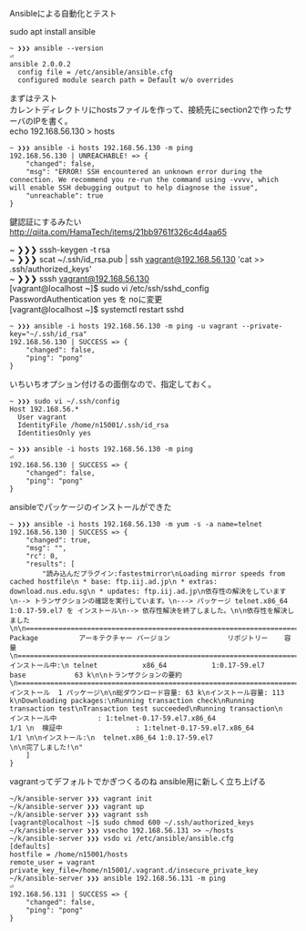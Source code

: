 Ansibleによる自動化とテスト

sudo apt install ansible


```
~ ❯❯❯ ansible --version                                                                                                              ⏎
ansible 2.0.0.2
  config file = /etc/ansible/ansible.cfg
  configured module search path = Default w/o overrides
```
まずはテスト  
カレントディレクトリにhostsファイルを作って、接続先にsection2で作ったサーバのIPを書く。  
echo 192.168.56.130 > hosts
```
~ ❯❯❯ ansible -i hosts 192.168.56.130 -m ping
192.168.56.130 | UNREACHABLE! => {
    "changed": false, 
    "msg": "ERROR! SSH encountered an unknown error during the connection. We recommend you re-run the command using -vvvv, which will enable SSH debugging output to help diagnose the issue", 
    "unreachable": true
}
```
鍵認証にするみたい  
http://qiita.com/HamaTech/items/21bb9761f326c4d4aa65

~ ❯❯❯ sssh-keygen -t rsa  
~ ❯❯❯ scat ~/.ssh/id_rsa.pub | ssh vagrant@192.168.56.130 'cat >> .ssh/authorized_keys'  
~ ❯❯❯ sssh vagrant@192.168.56.130  
[vagrant@localhost ~]$ sudo vi /etc/ssh/sshd_config  
PasswordAuthentication yes を noに変更  
[vagrant@localhost ~]$ systemctl restart sshd
```
~ ❯❯❯ ansible -i hosts 192.168.56.130 -m ping -u vagrant --private-key="~/.ssh/id_rsa"
192.168.56.130 | SUCCESS => {
    "changed": false, 
    "ping": "pong"
}
```
いちいちオプション付けるの面倒なので、指定しておく。
```
~ ❯❯❯ sudo vi ~/.ssh/config
Host 192.168.56.*
  User vagrant
  IdentityFile /home/n15001/.ssh/id_rsa
  IdentitiesOnly yes

~ ❯❯❯ ansible -i hosts 192.168.56.130 -m ping                                                                         ⏎
192.168.56.130 | SUCCESS => {
    "changed": false, 
    "ping": "pong"
}
```

ansibleでパッケージのインストールができた
```
~ ❯❯❯ ansible -i hosts 192.168.56.130 -m yum -s -a name=telnet 
192.168.56.130 | SUCCESS => {
    "changed": true, 
    "msg": "", 
    "rc": 0, 
    "results": [
        "読み込んだプラグイン:fastestmirror\nLoading mirror speeds from cached hostfile\n * base: ftp.iij.ad.jp\n * extras: download.nus.edu.sg\n * updates: ftp.iij.ad.jp\n依存性の解決をしています\n--> トランザクションの確認を実行しています。\n---> パッケージ telnet.x86_64 1:0.17-59.el7 を インストール\n--> 依存性解決を終了しました。\n\n依存性を解決しました\n\n================================================================================\n Package          アーキテクチャー バージョン              リポジトリー    容量\n================================================================================\nインストール中:\n telnet           x86_64           1:0.17-59.el7           base            63 k\n\nトランザクションの要約\n================================================================================\nインストール  1 パッケージ\n\n総ダウンロード容量: 63 k\nインストール容量: 113 k\nDownloading packages:\nRunning transaction check\nRunning transaction test\nTransaction test succeeded\nRunning transaction\n  インストール中          : 1:telnet-0.17-59.el7.x86_64                     1/1 \n  検証中                  : 1:telnet-0.17-59.el7.x86_64                     1/1 \n\nインストール:\n  telnet.x86_64 1:0.17-59.el7                                                   \n\n完了しました!\n"
    ]
}
```

vagrantってデフォルトでかぎつくるのね
ansible用に新しく立ち上げる
```
~/k/ansible-server ❯❯❯ vagrant init
~/k/ansible-server ❯❯❯ vagrant up
~/k/ansible-server ❯❯❯ vagrant ssh
[vagrant@localhost ~]$ sudo chmod 600 ~/.ssh/authorized_keys
~/k/ansible-server ❯❯❯ vsecho 192.168.56.131 >> ~/hosts
~/k/ansible-server ❯❯❯ vsdo vi /etc/ansible/ansible.cfg
[defaults]
hostfile = /home/n15001/hosts
remote_user = vagrant
private_key_file=/home/n15001/.vagrant.d/insecure_private_key
~/k/ansible-server ❯❯❯ ansible 192.168.56.131 -m ping                                                       ⏎
192.168.56.131 | SUCCESS => {
    "changed": false, 
    "ping": "pong"
}

```

